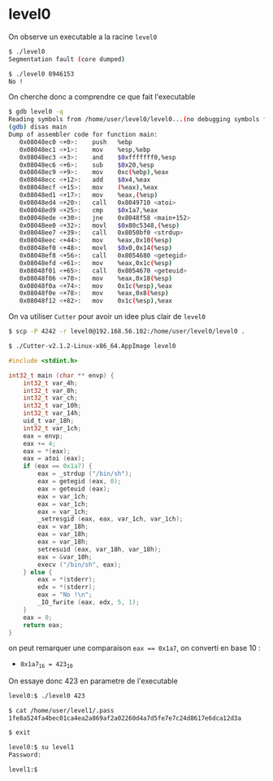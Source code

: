 # level0

On observe un executable a la racine `level0`

```bash
$ ./level0
Segmentation fault (core dumped)

$ ./level0 8946153
No !
```

On cherche donc a comprendre ce que fait l'executable

```bash
$ gdb level0 -q
Reading symbols from /home/user/level0/level0...(no debugging symbols found)...done.
(gdb) disas main
Dump of assembler code for function main:
   0x08048ec0 <+0>:    push   %ebp
   0x08048ec1 <+1>:    mov    %esp,%ebp
   0x08048ec3 <+3>:    and    $0xfffffff0,%esp
   0x08048ec6 <+6>:    sub    $0x20,%esp
   0x08048ec9 <+9>:    mov    0xc(%ebp),%eax
   0x08048ecc <+12>:   add    $0x4,%eax
   0x08048ecf <+15>:   mov    (%eax),%eax
   0x08048ed1 <+17>:   mov    %eax,(%esp)
   0x08048ed4 <+20>:   call   0x8049710 <atoi>
   0x08048ed9 <+25>:   cmp    $0x1a7,%eax
   0x08048ede <+30>:   jne    0x8048f58 <main+152>
   0x08048ee0 <+32>:   movl   $0x80c5348,(%esp)
   0x08048ee7 <+39>:   call   0x8050bf0 <strdup>
   0x08048eec <+44>:   mov    %eax,0x10(%esp)
   0x08048ef0 <+48>:   movl   $0x0,0x14(%esp)
   0x08048ef8 <+56>:   call   0x8054680 <getegid>
   0x08048efd <+61>:   mov    %eax,0x1c(%esp)
   0x08048f01 <+65>:   call   0x8054670 <geteuid>
   0x08048f06 <+70>:   mov    %eax,0x18(%esp)
   0x08048f0a <+74>:   mov    0x1c(%esp),%eax
   0x08048f0e <+78>:   mov    %eax,0x8(%esp)
   0x08048f12 <+82>:   mov    0x1c(%esp),%eax
```

On va utiliser `Cutter` pour avoir un idee plus clair de `level0`

```bash
$ scp -P 4242 -r level0@192.168.56.102:/home/user/level0/level0 .

$ ./Cutter-v2.1.2-Linux-x86_64.AppImage level0
```

```c
#include <stdint.h>

int32_t main (char ** envp) {
    int32_t var_4h;
    int32_t var_8h;
    int32_t var_ch;
    int32_t var_10h;
    int32_t var_14h;
    uid_t var_18h;
    int32_t var_1ch;
    eax = envp;
    eax += 4;
    eax = *(eax);
    eax = atoi (eax);
    if (eax == 0x1a7) {
        eax = _strdup ("/bin/sh");
        eax = getegid (eax, 0);
        eax = geteuid (eax);
        eax = var_1ch;
        eax = var_1ch;
        eax = var_1ch;
        _setresgid (eax, eax, var_1ch, var_1ch);
        eax = var_18h;
        eax = var_18h;
        eax = var_18h;
        setresuid (eax, var_18h, var_18h);
        eax = &var_10h;
        execv ("/bin/sh", eax);
    } else {
        eax = *(stderr);
        edx = *(stderr);
        eax = "No !\n";
        _IO_fwrite (eax, edx, 5, 1);
    }
    eax = 0;
    return eax;
}
```

on peut remarquer une comparaison `eax == 0x1a7`, on converti en base 10 :

- <code>0x1a7<sub>16</sub> = 423<sub>10</sub></code>

On essaye donc 423 en parametre de l'executable

```bash
level0:$ ./level0 423

$ cat /home/user/level1/.pass
1fe8a524fa4bec01ca4ea2a869af2a02260d4a7d5fe7e7c24d8617e6dca12d3a

$ exit

level0:$ su level1
Password:

level1:$
```
